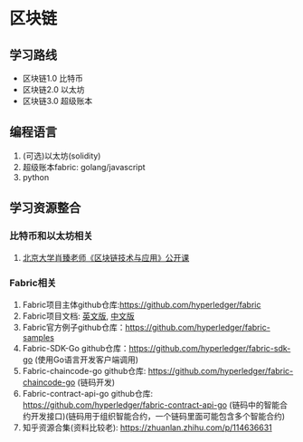 # 区块链

## 学习路线
- 区块链1.0 比特币
- 区块链2.0 以太坊
- 区块链3.0 超级账本

## 编程语言
1. (可选)以太坊(solidity)
2. 超级账本fabric: golang/javascript
3. python

## 学习资源整合

### 比特币和以太坊相关
1. [北京大学肖臻老师《区块链技术与应用》公开课](https://www.bilibili.com/video/BV1Vt411X7JF?p=1)


### Fabric相关
1. Fabric项目主体github仓库:https://github.com/hyperledger/fabric
2. Fabric项目文档: [英文版](https://hyperledger-fabric.readthedocs.io/en/latest/), [中文版](https://hyperledger-fabric.readthedocs.io/zh_CN/latest/)
3. Fabric官方例子github仓库：https://github.com/hyperledger/fabric-samples
4. Fabric-SDK-Go github仓库：https://github.com/hyperledger/fabric-sdk-go (使用Go语言开发客户端调用)
5. Fabric-chaincode-go github仓库: https://github.com/hyperledger/fabric-chaincode-go (链码开发)
6. Fabric-contract-api-go github仓库: https://github.com/hyperledger/fabric-contract-api-go (链码中的智能合约开发接口)(链码用于组织智能合约，一个链码里面可能包含多个智能合约)
7. 知乎资源合集(资料比较老): https://zhuanlan.zhihu.com/p/114636631
